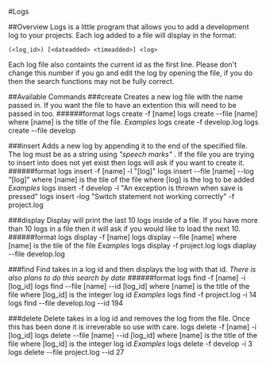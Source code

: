 #Logs

##Overview
Logs is a little program that allows you to add a development log to your projects. Each log added to a file will display in the format:
	
	(<log_id>) [<dateadded> <timeadded>] <log> 

Each log file also containts the current id as the first line. Please don't change this number if you go and edit the log by opening the file, if you do then the search functions may not be fully correct.

##Available Commands
###create
Creates a new log file with the name passed in. If you want the file to have an extention this will need to be passed in too.
######format
	logs create -f [name] 
	logs create --file [name]
where [name] is the title of the file. 
*Examples*
	logs create -f develop.log
	logs create --file develop

###insert
Adds a new log by appending it to the end of the specified file. The log must be as a string using _"speech marks"_ . If the file you are trying to insert into does not yet exist then logs will ask if you want to create it. 
######format
	logs insert -f [name] -l "[log]"
	logs insert --file [name] --log "[log]"
where [name] is the tile of the file
where [log] is the log to be added
*Examples*
	logs insert -f develop -l "An exception is thrown when save is pressed"
	logs insert -log "Switch statement not working correctly" -f project.log 

###display
Display will print the last 10 logs inside of a file. If you have more than 10 logs in a file then it will ask if you would like to load the next 10.
######format
	logs display -f [name]
	logs display --file [name]
where [name] is the tile of the file
*Examples*
	logs display -f project.log
	logs diaplay --file develop.log

###find
Find takes in a log id and then displays the log with that id. _There is also plans to do this search by date_
######format
	logs find -f [name] -i [log_id]
	logs find --file [name] --id [log_id]
where [name] is the title of the file
where [log_id] is the integer log id 
*Examples*
	logs find -f project.log -i 14
	logs find --file develop.log --id 194

###delete
Delete takes in a log id and removes the log from the file. Once this has been done it is irreverable so use with care.
	logs delete -f [name] -i [log_id]
	logs delete --file [name] --id [log_id]
where [name] is the title of the file
where [log_id] is the integer log id
*Examples*
	logs delete -f develop -i 3
	logs delete --file project.log --id 27

